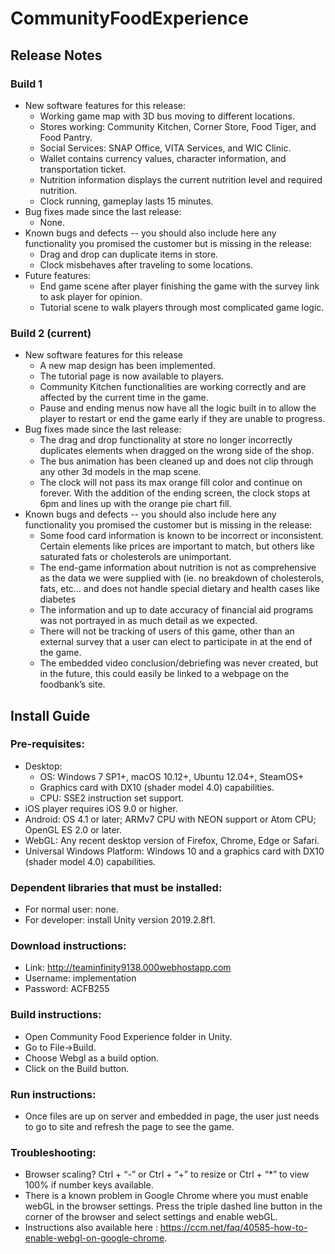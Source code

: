 # CommunityFoodExperience
## Release Notes
### Build 1
- New software features for this release:
  + Working game map with 3D bus moving to different locations.
  + Stores working: Community Kitchen, Corner Store, Food Tiger, and Food Pantry.
  + Social Services: SNAP Office, VITA Services, and WIC Clinic.
  + Wallet contains currency values, character information, and transportation ticket.
  + Nutrition information displays the current nutrition level and required nutrition.
  + Clock running, gameplay lasts 15 minutes.
- Bug fixes made since the last release:
  + None.
- Known bugs and defects -- you should also include here any functionality you promised the customer but is missing in the release:
  + Drag and drop can duplicate items in store.
  + Clock misbehaves after traveling to some locations.
- Future features:
  + End game scene after player finishing the game with the survey link to ask player for opinion.
  + Tutorial scene to walk players through most complicated game logic.
 
### Build 2 (current)
- New software features for this release 
  + A new map design has been implemented. 
  + The tutorial page is now available to players. 
  + Community Kitchen functionalities are working correctly and are affected by the current time in the game. 
  + Pause and ending menus now have all the logic built in to allow the player to restart or end the game early if they are unable to progress. 
- Bug fixes made since the last release:
  + The drag and drop functionality at store no longer incorrectly duplicates elements when dragged on the wrong side of the shop. 
  + The bus animation has been cleaned up and does not clip through any other 3d models in the map scene. 
  + The clock will not pass its max orange fill color and continue on forever. With the addition of the ending screen, the clock stops at 6pm and lines up with the orange pie chart fill. 
- Known bugs and defects -- you should also include here any functionality you promised the customer but is missing in the release:
  + Some food card information is known to be incorrect or inconsistent. Certain elements like prices are important to match, but others like saturated fats or cholesterols are unimportant. 
  + The end-game information about nutrition is not as comprehensive as the data we were supplied with (ie. no breakdown of cholesterols, fats, etc… and does not handle special dietary and health cases like diabetes
  + The information and up to date accuracy of financial aid programs was not portrayed in as much detail as we expected. 
  + There will not be tracking of users of this game, other than an external survey that a user can elect to participate in at the end of the game.
  + The embedded video conclusion/debriefing was never created, but in the future, this could easily be linked to a webpage on the foodbank’s site.

## Install Guide  
### Pre-requisites: 
- Desktop:
  + OS: Windows 7 SP1+, macOS 10.12+, Ubuntu 12.04+, SteamOS+
  + Graphics card with DX10 (shader model 4.0) capabilities.
  + CPU: SSE2 instruction set support.
- iOS player requires iOS 9.0 or higher.
- Android: OS 4.1 or later; ARMv7 CPU with NEON support or Atom CPU; OpenGL ES 2.0 or later.
- WebGL: Any recent desktop version of Firefox, Chrome, Edge or Safari.
- Universal Windows Platform: Windows 10 and a graphics card with DX10 (shader model 4.0) capabilities.
### Dependent libraries that must be installed:
- For normal user: none.
- For developer: install Unity version 2019.2.8f1.
### Download instructions: 
- Link:  http://teaminfinity9138.000webhostapp.com
- Username: implementation
- Password: ACFB255
### Build instructions:
- Open Community Food Experience folder in Unity.
- Go to File->Build.
- Choose Webgl as a build option.
- Click on the Build button.
### Run instructions: 
- Once files are up on server and embedded in page, the user just needs to go to site and refresh the page to see the game.
### Troubleshooting:  
- Browser scaling? Ctrl + “-” or Ctrl + “+” to resize or Ctrl + “*” to view 100% if number keys available.
- There is a known problem in Google Chrome where you must enable webGL in the browser settings. Press the triple dashed line button in the corner of the browser and select settings and enable webGL.
- Instructions also available here : https://ccm.net/faq/40585-how-to-enable-webgl-on-google-chrome.

